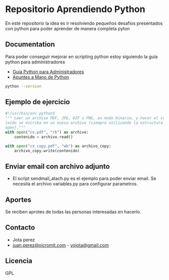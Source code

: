 # Repositorio Aprendiendo Python

En este repositorio la idea es ir resolviendo pequeños desafios presentados con python para poder aprender de manera
completa pyton

## Documentation

Para poder conseguir mejorar en scripting python estoy siguiendo la guía python para administradores
 * [Guía Python para Administradores](https://python.eugeniabahit.com/curso-python-linux-sysadmin)
 * [Apuntes a Mano de Python](https://drive.google.com/file/d/12_1yUhaGeoH7wLGqrHiSx987FMdqM_Mv/view)

```bash
python --version
```

## Ejemplo de ejercicio

```python
#!/usr/bin/env python3
""" Leer un archivo PDF, JPG, GIF o PNG, en modo binario, y hacer el contenido
leído se escriba en un nuevo archivo (siempre utilizando la estructura with y
open)."""
with open("cv.pdf", "rb") as archivo:
    contenido = archivo.read()

with open("cv_copy.pdf", "wb") as archivo_copy:
    archivo_copy.write(contenido)
```

## Enviar email con archivo adjunto

* El script sendmail_atach.py es el ejemplo para poder enviar email. Se necesita el archivo variables.py para configurar parametros.
## Aportes
Se reciben aprotes de todas las personas interesadas en hacerlo.

## Contacto

* Jota perez
* juan.perez@nicromit.com - yojota@gmail.com

## Licencia
GPL 